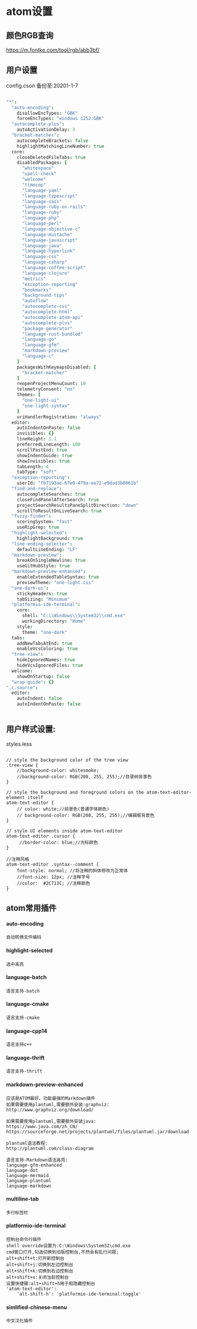 # atom设置

## 颜色RGB查询
https://m.fontke.com/tool/rgb/abb3bf/

## 用户设置
config.cson 备份至:20201-1-7

```cson

"*":
  "auto-encoding":
    disallowEncTypes: "GBK"
    forceEncTypes: "windows 1252:GBK"
  "autocomplete-plus":
    autoActivationDelay: 3
  "bracket-matcher":
    autocompleteBrackets: false
    highlightMatchingLineNumber: true
  core:
    closeDeletedFileTabs: true
    disabledPackages: [
      "whitespace"
      "spell-check"
      "welcome"
      "timecop"
      "language-yaml"
      "language-typescript"
      "language-sass"
      "language-ruby-on-rails"
      "language-ruby"
      "language-php"
      "language-perl"
      "language-objective-c"
      "language-mustache"
      "language-javascript"
      "language-java"
      "language-hyperlink"
      "language-css"
      "language-csharp"
      "language-coffee-script"
      "language-clojure"
      "metrics"
      "exception-reporting"
      "bookmarks"
      "background-tips"
      "autoflow"
      "autocomplete-css"
      "autocomplete-html"
      "autocomplete-atom-api"
      "autocomplete-plus"
      "package-generator"
      "language-rust-bundled"
      "language-go"
      "language-gfm"
      "markdown-preview"
      "language-c"
    ]
    packagesWithKeymapsDisabled: [
      "bracket-matcher"
    ]
    reopenProjectMenuCount: 10
    telemetryConsent: "no"
    themes: [
      "one-light-ui"
      "one-light-syntax"
    ]
    uriHandlerRegistration: "always"
  editor:
    autoIndentOnPaste: false
    invisibles: {}
    lineHeight: 1.1
    preferredLineLength: 100
    scrollPastEnd: true
    showIndentGuide: true
    showInvisibles: true
    tabLength: 4
    tabType: "soft"
  "exception-reporting":
    userId: "fb7193ae-67e0-479a-ae72-e9dad3b0861b"
  "find-and-replace":
    autocompleteSearches: true
    closeFindPanelAfterSearch: true
    projectSearchResultsPaneSplitDirection: "down"
    scrollToResultOnLiveSearch: true
  "fuzzy-finder":
    scoringSystem: "fast"
    useRipGrep: true
  "highlight-selected":
    highlightBackground: true
  "line-ending-selector":
    defaultLineEnding: "LF"
  "markdown-preview":
    breakOnSingleNewline: true
    useGitHubStyle: true
  "markdown-preview-enhanced":
    enableExtendedTableSyntax: true
    previewTheme: "one-light.css"
  "one-dark-ui":
    stickyHeaders: true
    tabSizing: "Minimum"
  "platformio-ide-terminal":
    core:
      shell: "C:\\Windows\\System32\\cmd.exe"
      workingDirectory: "Home"
    style:
      theme: "one-dark"
  tabs:
    addNewTabsAtEnd: true
    enableVcsColoring: true
  "tree-view":
    hideIgnoredNames: true
    hideVcsIgnoredFiles: true
  welcome:
    showOnStartup: false
  "wrap-guide": {}
".c.source":
  editor:
    autoIndent: false
    autoIndentOnPaste: false



```

## 用户样式设置:
styles.less

```less

// style the background color of the tree view
.tree-view {
    //background-color: whitesmoke;
    //background-color: RGB(208, 255, 255);//目录树背景色
}

// style the background and foreground colors on the atom-text-editor-element itself
atom-text-editor {
    // color: white;//前景色(普通字体颜色)
    // background-color: RGB(208, 255, 255);//编辑框背景色
}

// style UI elements inside atom-text-editor
atom-text-editor .cursor {
     //border-color: blue;//光标颜色
}

//注释风格
atom-text-editor .syntax--comment {
    font-style: normal; //将注释的斜体修改为正常体
    //font-size: 12px; //注释字号
    //color:  #2C713C; //注释颜色
}

```

## atom常用插件
#### auto-encoding
    自动转换文件编码
    
#### highlight-selected
    选中高亮
    
#### language-batch
    语言支持-batch
    
#### language-cmake
    语言支持-cmake
    
#### language-cpp14
    语言支持c++
    
#### language-thrift
    语言支持-thrift
    
#### markdown-preview-enhanced
    应该是ATOM最好、功能最强的Markdown插件
    如果需要使用plantuml,需要额外安装:graphviz:
    http://www.graphviz.org/download/
    
    如果需要使用plantuml,需要额外安装java:
    https://www.java.com/zh_CN/
    https://sourceforge.net/projects/plantuml/files/plantuml.jar/download
    
    plantuml语法教程:
    http://plantuml.com/class-diagram
    
    语言支持-Markdown语法高亮:
    language-gfm-enhanced
    language-dot
    language-mermaid
    language-plantuml
    language-markdown
    
#### multiline-tab
    多行标签栏
    
#### platformio-ide-terminal
    控制台命令行插件
    shell override设置为:C:\Windows\System32\cmd.exe
    cmd窗口打开,勾选切换到旧版控制台,不然会有乱行问题;
    alt+shift+t:打开新控制台
    alt+shift+j:切换到左边控制台
    alt+shift+k:切换到右边控制台
    alt+shift+x:关闭当前控制台
    设置快捷键:alt+shift+h用于和隐藏控制台
    'atom-text-editor': 
    	'alt-shift-h': 'platformio-ide-terminal:toggle'
        
#### simlified-chinese-menu
    中文汉化插件
    
